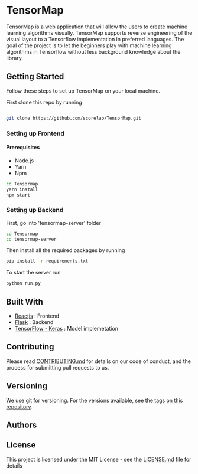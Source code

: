 # TensorMap

TensorMap is a web application that will allow the users to create machine learning algorithms visually. TensorMap supports reverse engineering of the visual layout to a Tensorflow implementation in preferred languages. The goal of the project is to let the beginners play with machine learning algorithms in Tensorflow without less background knowledge about the library.

## Getting Started
Follow these steps to set up TensorMap on your local machine.

First clone this repo by running
```bash

git clone https://github.com/scorelab/TensorMap.git
```````````````````````````


### Setting up Frontend

#### Prerequisites
* Node.js
* Yarn
* Npm

```bash
cd Tensormap
yarn install
npm start
```
### Setting up Backend

First, go into 'tensormap-server' folder

```bash
cd Tensormap
cd tensormap-server
```

Then install all the required packages by running

```bash
pip install -r requirements.txt
```

To start the server run

```bash
python run.py
```



## Built With

* [Reactjs](https://reactjs.org/docs/getting-started.html) : Frontend  
* [Flask](http://flask.pocoo.org/) : Backend
* [TensorFlow - Keras](https://www.tensorflow.org/) : Model implemetation 

## Contributing

Please read [CONTRIBUTING.md](https://github.com/scorelab/TensorMap/blob/master/CONTRIBUTING.md) for details on our code of conduct, and the process for submitting pull requests to us.

## Versioning

We use [git](https://git-scm.com/) for versioning. For the versions available, see the [tags on this repository](https://github.com/your/project/tags).

## Authors



## License

This project is licensed under the MIT License - see the [LICENSE.md](https://github.com/scorelab/TensorMap/blob/master/LICENSE) file for details

